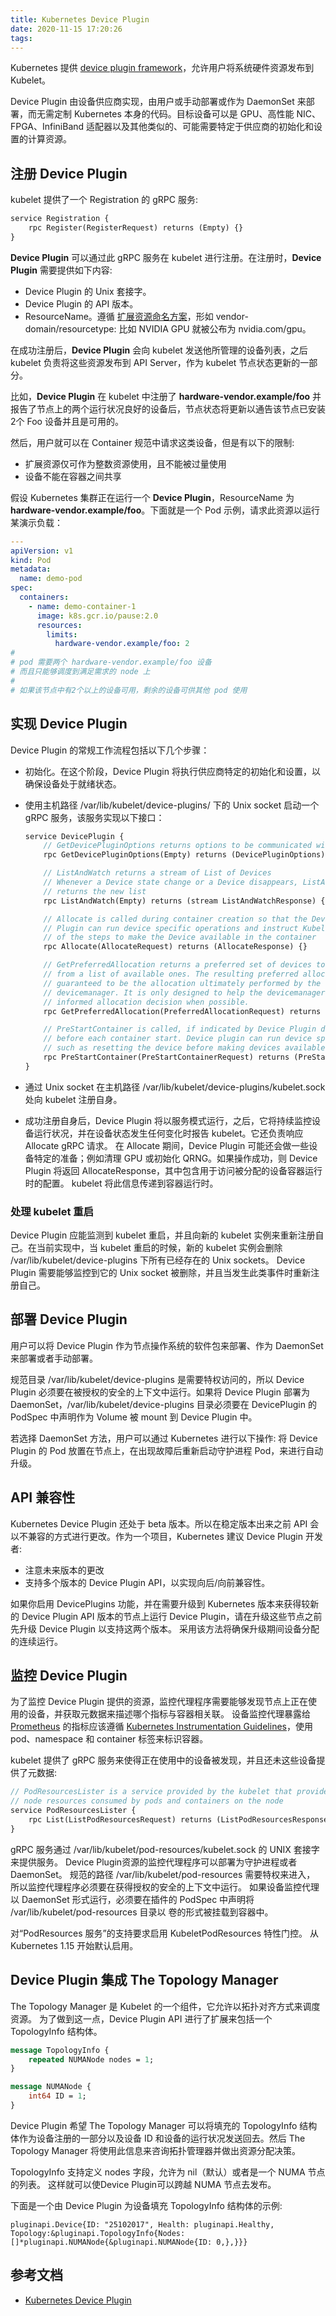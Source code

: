 ```yaml
---
title: Kubernetes Device Plugin
date: 2020-11-15 17:20:26
tags:
---
```


Kubernetes 提供 [device plugin framework](https://github.com/kubernetes/community/blob/master/contributors/design-proposals/resource-management/device-plugin.md)，允许用户将系统硬件资源发布到 Kubelet。

Device Plugin 由设备供应商实现，由用户或手动部署或作为 DaemonSet 来部署，而无需定制 Kubernetes 本身的代码。目标设备可以是 GPU、高性能 NIC、FPGA、InfiniBand 适配器以及其他类似的、可能需要特定于供应商的初始化和设置的计算资源。

## 注册 Device Plugin

kubelet 提供了一个 Registration 的 gRPC 服务:

``` protobuf
service Registration {
    rpc Register(RegisterRequest) returns (Empty) {}
}
```

**Device Plugin** 可以通过此 gRPC 服务在 kubelet 进行注册。在注册时，**Device Plugin** 需要提供如下内容:

* Device Plugin 的 Unix 套接字。
* Device Plugin 的 API 版本。
* ResourceName。遵循 [扩展资源命名方案](https://kubernetes.io/docs/concepts/configuration/manage-resources-containers/#extended-resources)，形如 vendor-domain/resourcetype: 比如 NVIDIA GPU 就被公布为 nvidia.com/gpu。

在成功注册后，**Device Plugin** 会向 kubelet 发送他所管理的设备列表，之后 kubelet 负责将这些资源发布到 API Server，作为 kubelet 节点状态更新的一部分。

比如，**Device Plugin** 在 kubelet 中注册了 **hardware-vendor.example/foo** 并报告了节点上的两个运行状况良好的设备后，节点状态将更新以通告该节点已安装2个 Foo 设备并且是可用的。

然后，用户就可以在 Container 规范中请求这类设备，但是有以下的限制:

* 扩展资源仅可作为整数资源使用，且不能被过量使用
* 设备不能在容器之间共享

假设 Kubernetes 集群正在运行一个 **Device Plugin**，ResourceName 为 **hardware-vendor.example/foo**。下面就是一个 Pod 示例，请求此资源以运行某演示负载：

``` yaml
---
apiVersion: v1
kind: Pod
metadata:
  name: demo-pod
spec:
  containers:
    - name: demo-container-1
      image: k8s.gcr.io/pause:2.0
      resources:
        limits:
          hardware-vendor.example/foo: 2
#
# pod 需要两个 hardware-vendor.example/foo 设备
# 而且只能够调度到满足需求的 node 上
#
# 如果该节点中有2个以上的设备可用，剩余的设备可供其他 pod 使用
```

## 实现 Device Plugin

Device Plugin 的常规工作流程包括以下几个步骤：

* 初始化。在这个阶段，Device Plugin 将执行供应商特定的初始化和设置，以确保设备处于就绪状态。
* 使用主机路径 /var/lib/kubelet/device-plugins/ 下的 Unix socket 启动一个 gRPC 服务，该服务实现以下接口：

    ``` protobuf
    service DevicePlugin {
        // GetDevicePluginOptions returns options to be communicated with Device Manager.
        rpc GetDevicePluginOptions(Empty) returns (DevicePluginOptions) {}

        // ListAndWatch returns a stream of List of Devices
        // Whenever a Device state change or a Device disappears, ListAndWatch
        // returns the new list
        rpc ListAndWatch(Empty) returns (stream ListAndWatchResponse) {}

        // Allocate is called during container creation so that the Device
        // Plugin can run device specific operations and instruct Kubelet
        // of the steps to make the Device available in the container
        rpc Allocate(AllocateRequest) returns (AllocateResponse) {}

        // GetPreferredAllocation returns a preferred set of devices to allocate
        // from a list of available ones. The resulting preferred allocation is not
        // guaranteed to be the allocation ultimately performed by the
        // devicemanager. It is only designed to help the devicemanager make a more
        // informed allocation decision when possible.
        rpc GetPreferredAllocation(PreferredAllocationRequest) returns (PreferredAllocationResponse) {}

        // PreStartContainer is called, if indicated by Device Plugin during registeration phase,
        // before each container start. Device plugin can run device specific operations
        // such as resetting the device before making devices available to the container.
        rpc PreStartContainer(PreStartContainerRequest) returns (PreStartContainerResponse) {}
    }
    ```

* 通过 Unix socket 在主机路径 /var/lib/kubelet/device-plugins/kubelet.sock 处向 kubelet 注册自身。
* 成功注册自身后，Device Plugin 将以服务模式运行，之后，它将持续监控设备运行状况，并在设备状态发生任何变化时报告 kubelet。它还负责响应 Allocate gRPC 请求。 在 Allocate 期间，Device Plugin 可能还会做一些设备特定的准备；例如清理 GPU 或初始化 QRNG。如果操作成功，则 Device Plugin 将返回 AllocateResponse，其中包含用于访问被分配的设备容器运行时的配置。 kubelet 将此信息传递到容器运行时。

### 处理 kubelet 重启

Device Plugin 应能监测到 kubelet 重启，并且向新的 kubelet 实例来重新注册自己。在当前实现中，当 kubelet 重启的时候，新的 kubelet 实例会删除 /var/lib/kubelet/device-plugins 下所有已经存在的 Unix sockets。 Device Plugin 需要能够监控到它的 Unix socket 被删除，并且当发生此类事件时重新注册自己。

## 部署 Device Plugin

用户可以将 Device Plugin 作为节点操作系统的软件包来部署、作为 DaemonSet 来部署或者手动部署。

规范目录 /var/lib/kubelet/device-plugins 是需要特权访问的，所以 Device Plugin 必须要在被授权的安全的上下文中运行。如果将 Device Plugin 部署为 DaemonSet，/var/lib/kubelet/device-plugins 目录必须要在 DevicePlugin 的 PodSpec 中声明作为 Volume 被 mount 到 Device Plugin 中。

若选择 DaemonSet 方法，用户可以通过 Kubernetes 进行以下操作: 将 Device Plugin 的 Pod 放置在节点上，在出现故障后重新启动守护进程 Pod，来进行自动升级。

## API 兼容性

Kubernetes Device Plugin 还处于 beta 版本。所以在稳定版本出来之前 API 会以不兼容的方式进行更改。作为一个项目，Kubernetes 建议 Device Plugin 开发者:

* 注意未来版本的更改
* 支持多个版本的 Device Plugin API，以实现向后/向前兼容性。

如果你启用 DevicePlugins 功能，并在需要升级到 Kubernetes 版本来获得较新的 Device Plugin API 版本的节点上运行 Device Plugin，请在升级这些节点之前先升级 Device Plugin 以支持这两个版本。 采用该方法将确保升级期间设备分配的连续运行。

## 监控 Device Plugin

为了监控 Device Plugin 提供的资源，监控代理程序需要能够发现节点上正在使用的设备，并获取元数据来描述哪个指标与容器相关联。 设备监控代理暴露给 [Prometheus](https://prometheus.io/) 的指标应该遵循 [Kubernetes Instrumentation Guidelines](https://github.com/kubernetes/community/blob/master/contributors/devel/sig-instrumentation/instrumentation.md)，使用 pod、namespace 和 container 标签来标识容器。

kubelet 提供了 gRPC 服务来使得正在使用中的设备被发现，并且还未这些设备提供了元数据:

``` protobuf
// PodResourcesLister is a service provided by the kubelet that provides information about the
// node resources consumed by pods and containers on the node
service PodResourcesLister {
    rpc List(ListPodResourcesRequest) returns (ListPodResourcesResponse) {}
}
```

gRPC 服务通过 /var/lib/kubelet/pod-resources/kubelet.sock 的 UNIX 套接字来提供服务。 Device Plugin资源的监控代理程序可以部署为守护进程或者 DaemonSet。 规范的路径 /var/lib/kubelet/pod-resources 需要特权来进入， 所以监控代理程序必须要在获得授权的安全的上下文中运行。 如果设备监控代理以 DaemonSet 形式运行，必须要在插件的 PodSpec 中声明将 /var/lib/kubelet/pod-resources 目录以 卷的形式被挂载到容器中。

对“PodResources 服务”的支持要求启用 KubeletPodResources 特性门控。 从 Kubernetes 1.15 开始默认启用。

## Device Plugin 集成 The Topology Manager

The Topology Manager 是 Kubelet 的一个组件，它允许以拓扑对齐方式来调度资源。 为了做到这一点，Device Plugin API 进行了扩展来包括一个 TopologyInfo 结构体。

``` protobuf
message TopologyInfo {
    repeated NUMANode nodes = 1;
}

message NUMANode {
    int64 ID = 1;
}
```

Device Plugin 希望 The Topology Manager 可以将填充的 TopologyInfo 结构体作为设备注册的一部分以及设备 ID 和设备的运行状况发送回去。然后 The Topology Manager 将使用此信息来咨询拓扑管理器并做出资源分配决策。

TopologyInfo 支持定义 nodes 字段，允许为 nil（默认）或者是一个 NUMA 节点的列表。 这样就可以使Device Plugin可以跨越 NUMA 节点去发布。

下面是一个由 Device Plugin 为设备填充 TopologyInfo 结构体的示例:

``` text
pluginapi.Device{ID: "25102017", Health: pluginapi.Healthy, Topology:&pluginapi.TopologyInfo{Nodes: []*pluginapi.NUMANode{&pluginapi.NUMANode{ID: 0,},}}}
```

## 参考文档

* [Kubernetes Device Plugin](https://kubernetes.io/docs/concepts/extend-kubernetes/compute-storage-net/device-plugins/)
